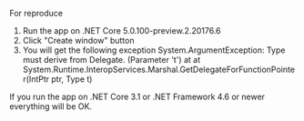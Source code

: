 For reproduce
1. Run the app on .NET Core 5.0.100-preview.2.20176.6
2. Click "Create window" button
3. You will get the following exception 
    System.ArgumentException: Type must derive from Delegate. (Parameter 't') at at System.Runtime.InteropServices.Marshal.GetDelegateForFunctionPointer(IntPtr ptr, Type t)
    
If you run the app on .NET Core 3.1 or .NET Framework 4.6 or newer everything will be OK.